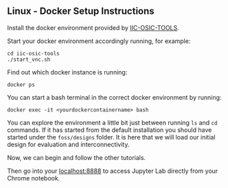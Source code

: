 ## Linux - Docker Setup Instructions

Install the docker environment provided by [IIC-OSIC-TOOLS](https://github.com/iic-jku/iic-osic-tools).

Start your docker environment accordingly running, for example:
```shell
cd iic-osic-tools
./start_vnc.sh
```

Find out which docker instance is running:
```shell
docker ps
```

You can start a bash terminal in the correct docker environment by running:
```shell
docker exec -it <yourdockercontainername> bash
```

You can explore the environment a little bit just between running `ls` and `cd` commands. If it has started from the default installation you should have started under the `foss/designs` folder. It is here that we will load our initial design for evaluation and interconnectivity.

Now, we can begin and follow the other tutorials.

Then go into your [localhost:8888](http://localhost:8888) to access Jupyter Lab directly from your Chrome notebook.
